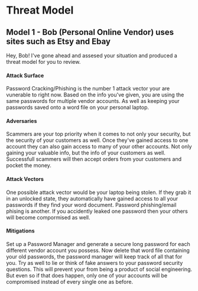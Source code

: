 # Threat Model
## Model 1 - Bob (Personal Online Vendor) uses sites such as Etsy and Ebay

Hey, Bob!
I've gone ahead and assesed your situation and produced a threat model for you to review.

#### Attack Surface
Password Cracking/Phishing is the number 1 attack vector your are vunerable to right now. Based on the info you've given, you are using the same passwords for multiple vendor accounts. As well as keeping your passwords saved onto a word file on your personal laptop.

#### Adversaries
Scammers are your top priority when it comes to not only your security, but the security of your customers as well. Once they've gained access to one account they can also gain access to many of your other accounts. Not only gaining your valuable info, but the info of your customers as well. Successfull scammers will then accept orders from your customers and pocket the money.

#### Attack Vectors
One possible attack vector would be your laptop being stolen. If they grab it in an unlocked state, they automatically have gained access to all your passwords if they find your word document. Password phishing/email phising is another. If you accidently leaked one password then your others will become compormised as well.

#### Mitigations
Set up a Password Manager and generate a secure long password for each different vendor account you possess. Now delete that word file containing your old passwords, the password manager will keep track of all that for you. Try as well to lie or think of fake answers to your password security questions. This will prevent your from being a product of social engineering. But even so if that does happen, only one of your accounts will be compromised instead of every single one as before.

